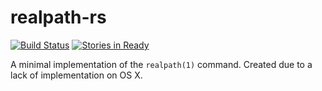 # realpath-rs

[![Build Status](https://travis-ci.org/mcoffin/realpath-rs.svg?branch=master)](https://travis-ci.org/mcoffin/realpath-rs) [![Stories in Ready](https://badge.waffle.io/mcoffin/realpath-rs.png?label=ready&title=Ready)](https://waffle.io/mcoffin/realpath-rs)

A minimal implementation of the `realpath(1)` command. Created due to a lack of implementation on OS X.
